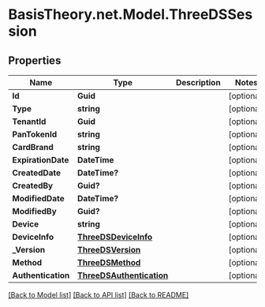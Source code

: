 # BasisTheory.net.Model.ThreeDSSession

## Properties

Name | Type | Description | Notes
------------ | ------------- | ------------- | -------------
**Id** | **Guid** |  | [optional] 
**Type** | **string** |  | [optional] 
**TenantId** | **Guid** |  | [optional] 
**PanTokenId** | **string** |  | [optional] 
**CardBrand** | **string** |  | [optional] 
**ExpirationDate** | **DateTime** |  | [optional] 
**CreatedDate** | **DateTime?** |  | [optional] 
**CreatedBy** | **Guid?** |  | [optional] 
**ModifiedDate** | **DateTime?** |  | [optional] 
**ModifiedBy** | **Guid?** |  | [optional] 
**Device** | **string** |  | [optional] 
**DeviceInfo** | [**ThreeDSDeviceInfo**](ThreeDSDeviceInfo.md) |  | [optional] 
**_Version** | [**ThreeDSVersion**](ThreeDSVersion.md) |  | [optional] 
**Method** | [**ThreeDSMethod**](ThreeDSMethod.md) |  | [optional] 
**Authentication** | [**ThreeDSAuthentication**](ThreeDSAuthentication.md) |  | [optional] 

[[Back to Model list]](../README.md#documentation-for-models) [[Back to API list]](../README.md#documentation-for-api-endpoints) [[Back to README]](../README.md)

